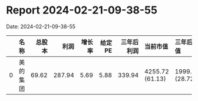
# Report 2024-02-21-09-38-55
Date: 2024-02-21-09-38-55


|    | 名称   |   总股本 |     利润 |   增长率 |   给定PE |   三年后利润 | 当前市值            | 三年后估值           | 理想买入点          | 理想卖出点           |
|---:|:-----|------:|-------:|------:|-------:|--------:|:----------------|:----------------|:---------------|:----------------|
|  0 | 美的集团 | 69.62 | 287.94 |  5.69 |   5.88 |  339.94 | 4255.72 (61.13) | 1999.65 (28.72) | 999.82 (14.36) | 2999.48 (43.08) |